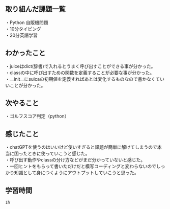 ## 取り組んだ課題一覧
・Python 自販機問題
<br>・10分タイピング
<br>・20分英語学習


## わかったこと
・juiceはdict(辞書)で入れるとうまく呼び出すことができる事が分かった。
<br>・classの中に呼び出すための関数を定義することが必要な事が分かった。
<br>・__init__にsuicaの初期値を定義すればあとは変化するものなので書かなくていいことが分かった。
## 次やること
・ゴルフスコア判定（python）

## 感じたこと
・chatGPTを使うのはいいけど使いすぎると課題が簡単に解けてしまうので本当に困ったときに使っていこうと感じた。
<br>・呼び出す動作やclassの分け方などがまだ分かっていないと感じた。
<br>・一回ヒントをもらって書いただけだと模写コーディングと変わらないのでしっかり知識として身につくようにアウトプットしていこうと思った。
## 学習時間
    1h
